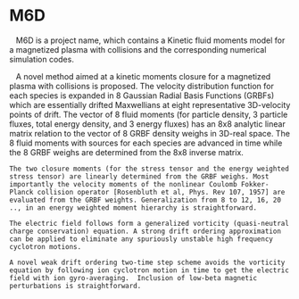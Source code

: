 # M6D

    M6D is a project name, which contains a Kinetic fluid moments model for a magnetized plasma with collisions and the corresponding numerical simulation codes.
    
    A novel method aimed at a kinetic moments closure for a magnetized plasma with collisions is proposed. The velocity distribution function for each species is expanded in 8 Gaussian Radial Basis Functions (GRBFs) which are essentially drifted Maxwellians at eight representative 3D-velocity points of drift. The vector of 8 fluid moments (for particle density, 3 particle fluxes, total energy density, and 3 energy fluxes) has an  8x8 analytic linear matrix relation to the vector of 8 GRBF density weighs in 3D-real space. The 8 fluid moments with sources for each species are advanced in time while the 8 GRBF weighs are determined from the 8x8 inverse matrix.  
    
    The two closure moments (for the stress tensor and the energy weighted stress tensor) are linearly determined from the GRBF weighs. Most importantly the velocity moments of the nonlinear Coulomb Fokker-Planck collision operator [Rosenbluth et al, Phys. Rev 107, 1957] are evaluated from the GRBF weights. Generalization from 8 to 12, 16, 20 .., in an energy weighted moment hierarchy is straightforward. 
    
    The electric field follows form a generalized vorticity (quasi-neutral charge conservation) equation. A strong drift ordering approximation can be applied to eliminate any spuriously unstable high frequency cyclotron motions. 
    
    A novel weak drift ordering two-time step scheme avoids the vorticity equation by following ion cyclotron motion in time to get the electric field with ion gyro-averaging.  Inclusion of low-beta magnetic perturbations is straightforward.



